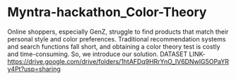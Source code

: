 # Myntra-hackathon_Color-Theory
Online shoppers, especially GenZ, struggle to find products that match their personal style and color preferences. Traditional recommendation systems and search functions fall short, and obtaining a color theory test is costly and time-consuming. So, we introduce our solution.
DATASET LINK-
https://drive.google.com/drive/folders/1htAFDq9HRrYnO_IV6DNwIG5OPaYRy4Pt?usp=sharing
